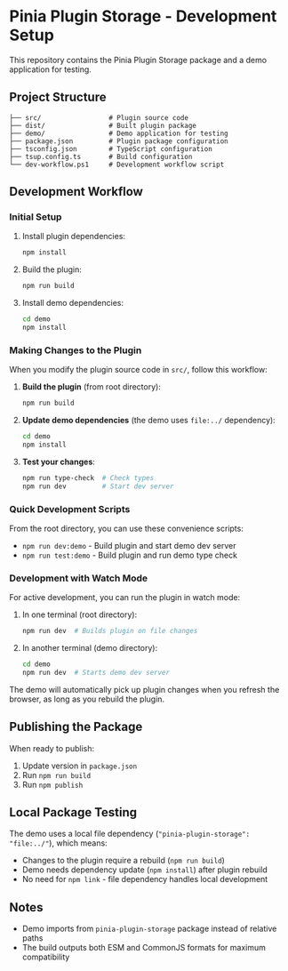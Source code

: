 # Pinia Plugin Storage - Development Setup

This repository contains the Pinia Plugin Storage package and a demo application for testing.

## Project Structure

```
├── src/                 # Plugin source code
├── dist/                # Built plugin package
├── demo/                # Demo application for testing
├── package.json         # Plugin package configuration
├── tsconfig.json        # TypeScript configuration
├── tsup.config.ts       # Build configuration
└── dev-workflow.ps1     # Development workflow script
```

## Development Workflow

### Initial Setup

1. Install plugin dependencies:
   ```bash
   npm install
   ```

2. Build the plugin:
   ```bash
   npm run build
   ```

3. Install demo dependencies:
   ```bash
   cd demo
   npm install
   ```

### Making Changes to the Plugin

When you modify the plugin source code in `src/`, follow this workflow:

1. **Build the plugin** (from root directory):
   ```bash
   npm run build
   ```

2. **Update demo dependencies** (the demo uses `file:../` dependency):
   ```bash
   cd demo
   npm install
   ```

3. **Test your changes**:
   ```bash
   npm run type-check  # Check types
   npm run dev         # Start dev server
   ```

### Quick Development Scripts

From the root directory, you can use these convenience scripts:

- `npm run dev:demo` - Build plugin and start demo dev server
- `npm run test:demo` - Build plugin and run demo type check

### Development with Watch Mode

For active development, you can run the plugin in watch mode:

1. In one terminal (root directory):
   ```bash
   npm run dev  # Builds plugin on file changes
   ```

2. In another terminal (demo directory):
   ```bash
   cd demo
   npm run dev  # Starts demo dev server
   ```

The demo will automatically pick up plugin changes when you refresh the browser, as long as you rebuild the plugin.

## Publishing the Package

When ready to publish:

1. Update version in `package.json`
2. Run `npm run build`
3. Run `npm publish`

## Local Package Testing

The demo uses a local file dependency (`"pinia-plugin-storage": "file:../"`), which means:

- Changes to the plugin require a rebuild (`npm run build`)
- Demo needs dependency update (`npm install`) after plugin rebuild
- No need for `npm link` - file dependency handles local development

## Notes

- Demo imports from `pinia-plugin-storage` package instead of relative paths
- The build outputs both ESM and CommonJS formats for maximum compatibility
